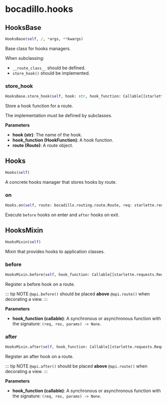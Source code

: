 # bocadillo.hooks

## HooksBase
```python
HooksBase(self, /, *args, **kwargs)
```
Base class for hooks managers.

When subclassing:

- `__route_class__` should be defined.
- `store_hook()` should be implemented.

### store_hook
```python
HooksBase.store_hook(self, hook: str, hook_function: Callable[[starlette.requests.Request, bocadillo.response.Response, dict], Coroutine], route: bocadillo.routing.route.Route)
```
Store a hook function for a route.

The implementation must be defined by subclasses.

__Parameters__


- __hook (str)__:
    The name of the hook.
- __hook_function (HookFunction)__:
    A hook function.
- __route (Route)__:
    A route object.

## Hooks
```python
Hooks(self)
```
A concrete hooks manager that stores hooks by route.
### on
```python
Hooks.on(self, route: bocadillo.routing.route.Route, req: starlette.requests.Request, res: bocadillo.response.Response, params: dict)
```
Execute `before` hooks on enter and `after` hooks on exit.
## HooksMixin
```python
HooksMixin(self)
```
Mixin that provides hooks to application classes.
### before
```python
HooksMixin.before(self, hook_function: Callable[[starlette.requests.Request, bocadillo.response.Response, dict], Coroutine], *args, **kwargs)
```
Register a before hook on a route.

::: tip NOTE
`@api.before()` should be placed  **above** `@api.route()`
when decorating a view.
:::

__Parameters__

- __hook_function (callable)__:            A synchronous or asynchronous function with the signature:
    `(req, res, params) -> None`.

### after
```python
HooksMixin.after(self, hook_function: Callable[[starlette.requests.Request, bocadillo.response.Response, dict], Coroutine], *args, **kwargs)
```
Register an after hook on a route.

::: tip NOTE
`@api.after()` should be placed **above** `@api.route()`
when decorating a view.
:::

__Parameters__

- __hook_function (callable)__:            A synchronous or asynchronous function with the signature:
    `(req, res, params) -> None`.

